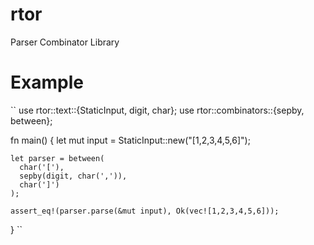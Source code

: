 # rtor
Parser Combinator Library

# Example

``
use rtor::text::{StaticInput, digit, char};
use rtor::combinators::{sepby, between};

fn main() {
    let mut input = StaticInput::new("[1,2,3,4,5,6]");
    
    let parser = between(
      char('['), 
      sepby(digit, char(',')), 
      char(']')
    );
    
    assert_eq!(parser.parse(&mut input), Ok(vec![1,2,3,4,5,6]));
}
``
